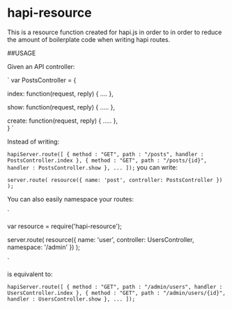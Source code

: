 hapi-resource
=============

This is a resource function created for hapi.js in order to in order to reduce the amount of boilerplate code when writing hapi routes.

##USAGE

Given an API controller:

`
var PostsController = {

  index: function(request, reply) {
   ....
  },

  show: function(request, reply) {
    .....
  },

  create: function(request, reply) {
    .....
  },  
}
`

Instead of writing:

`
hapiServer.route([
  {
    method : "GET",
    path : "/posts",
    handler : PostsController.index
  },
  {
    method : "GET",
    path : "/posts/{id}",
    handler : PostsController.show
  },
  ...
]);
`
you can write:

`
server.route(
  resource({
    name: 'post',
    controller: PostsController
  })
);
`

You can also easily namespace your routes:

`

var resource = require('hapi-resource');

server.route(
  resource({
    name: 'user',
    controller: UsersController,
    namespace: '/admin'
  })
);

`

is equivalent to:

`
hapiServer.route([
  {
    method : "GET",
    path : "/admin/users",
    handler : UsersController.index
  },
  {
    method : "GET",
    path : "/admin/users/{id}",
    handler : UsersController.show
  },
  ...
]);
`

